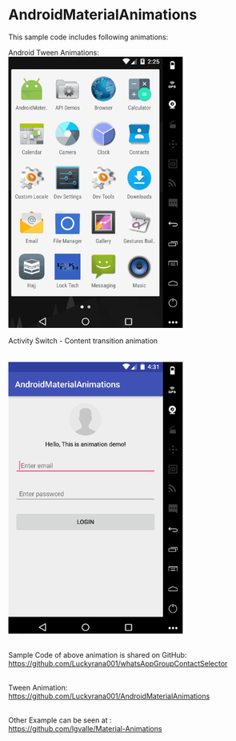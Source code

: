 # AndroidMaterialAnimations

This sample code includes following animations:

Android Tween Animations: 
<img src="https://github.com/Luckyrana001/AndroidMaterialAnimations/blob/master/anim.gif" width="350"/>



Activity Switch - Content transition animation<br><br><br>
<img src="https://github.com/Luckyrana001/AndroidMaterialAnimations/blob/master/anim1.gif" width="350"/><br><br>



Sample Code of above animation is shared on GitHub:<br>
https://github.com/Luckyrana001/whatsAppGroupContactSelector<br><br>

Tween Animation:<br>
https://github.com/Luckyrana001/AndroidMaterialAnimations<br><br>

Other Example can be seen at :<br>
https://github.com/lgvalle/Material-Animations<br><br>
